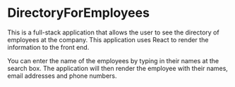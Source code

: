 # DirectoryForEmployees
This is a full-stack application that allows the user to see the directory of 
employees at the company. This application uses React to render the information to the front end.

You can enter the name of the employees by typing in their names at the search box. The application will then render the employee with their names, email addresses and phone numbers.
